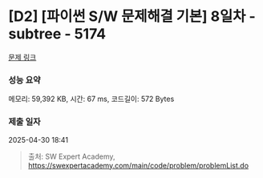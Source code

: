 # [D2] [파이썬 S/W 문제해결 기본] 8일차 - subtree - 5174 

[문제 링크](https://swexpertacademy.com/main/code/problem/problemDetail.do?contestProbId=AWTay1Z64cQDFAVT) 

### 성능 요약

메모리: 59,392 KB, 시간: 67 ms, 코드길이: 572 Bytes

### 제출 일자

2025-04-30 18:41



> 출처: SW Expert Academy, https://swexpertacademy.com/main/code/problem/problemList.do